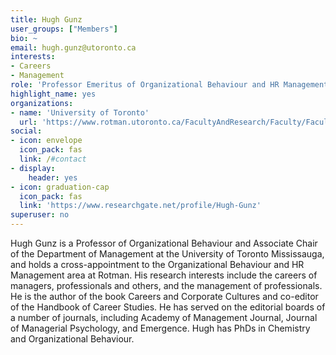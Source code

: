 ```yaml
---
title: Hugh Gunz
user_groups: ["Members"]
bio: ~
email: hugh.gunz@utoronto.ca
interests:
- Careers
- Management
role: 'Professor Emeritus of Organizational Behaviour and HR Management, Department of Management, University of Toronto Mississauga'
highlight_name: yes
organizations:
- name: 'University of Toronto'
  url: 'https://www.rotman.utoronto.ca/FacultyAndResearch/Faculty/FacultyBios/Gunz.aspx'
social:
- icon: envelope
  icon_pack: fas
  link: /#contact
- display:
    header: yes
- icon: graduation-cap
  icon_pack: fas
  link: 'https://www.researchgate.net/profile/Hugh-Gunz'
superuser: no
---
```


Hugh Gunz is a Professor of Organizational Behaviour and Associate Chair of the Department of Management at the University of Toronto Mississauga, and holds a cross-appointment to the Organizational Behaviour and HR Management area at Rotman. His research interests include the careers of managers, professionals and others, and the management of professionals. He is the author of the book Careers and Corporate Cultures and co-editor of the Handbook of Career Studies. He has served on the editorial boards of a number of journals, including Academy of Management Journal, Journal of Managerial Psychology, and Emergence. Hugh has PhDs in Chemistry and Organizational Behaviour.